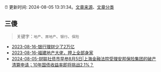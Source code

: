 :alarm_clock: 更新时间: 2024-08-05 13:31:34。[文章来源](/README.md)、[文章分类](/TAGS.md)

## 三傻


> 关键字：`地产`、`房地产`、`银行`、`保险`



- [2023-08-16-银行理财少了2万亿](https://www.aicaijing.com.cn/article/18565) 
- [2023-08-16-福建地产大佬，押上全部身家](https://www.aicaijing.com.cn/article/18567) 
- [2024-08-05-财联社债市早参8月5日|上海金融法院受理安邦保险集团的破产清算申请；10年国债收益率即将挑战2.1%？](https://www.cls.cn/detail/1753711) 
